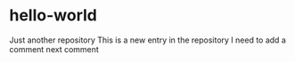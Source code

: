 # hello-world
Just another repository
This is a new entry in the repository
I need to add a comment
next comment
